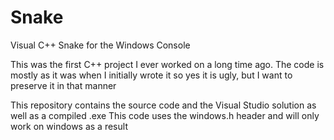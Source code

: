 # Snake
Visual C++ Snake for the Windows Console

This was the first C++ project I ever worked on a long time ago.
The code is mostly as it was when I initially wrote it so yes it is ugly, but I want to preserve it in that manner

This repository contains the source code and the Visual Studio solution as well as a compiled .exe
This code uses the windows.h header and will only work on windows as a result
